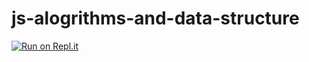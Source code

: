 # js-alogrithms-and-data-structure
[![Run on Repl.it](https://repl.it/badge/github/funmiayinde/js-alogrithms-and-data-structure)](https://repl.it/github/funmiayinde/js-alogrithms-and-data-structure)